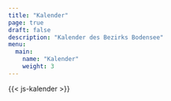 ```yaml
---
title: "Kalender"
page: true
draft: false
description: "Kalender des Bezirks Bodensee"
menu:
  main:
    name: "Kalender"
    weight: 3
---
```


{{< js-kalender >}}
